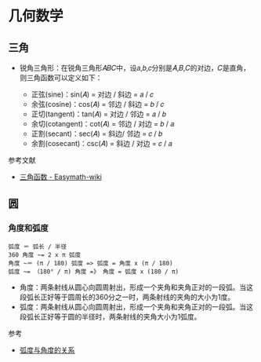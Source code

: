 # 几何数学

## 三角

- 锐角三角形：在锐角三角形𝐴𝐵𝐶中，设𝑎,𝑏,𝑐分别是𝐴,𝐵,𝐶的对边，𝐶是直角，则三角函数可以定义如下：

    - 正弦(sine)：sin(𝐴) = 对边 / 斜边 = 𝑎 / 𝑐
    - 余弦(cosine)：cos(𝐴) = 邻边 / 斜边 = 𝑏 / 𝑐
    - 正切(tangent)：tan(𝐴) = 对边 / 邻边 = 𝑎 / 𝑏
    - 余切(cotangent)：cot(𝐴) = 邻边 / 对边 = 𝑏 / 𝑎
    - 正割(secant)：sec(𝐴) = 斜边/ 邻边 = 𝑐 / 𝑏
    - 余割(cosecant)：csc(𝐴) = 斜边 / 对边 = 𝑐 / 𝑎

参考文献

- [三角函数 - Easymath-wiki](https://easymath-wiki.org/%E5%88%9D%E7%AD%89%E6%95%B0%E5%AD%A6/%E4%B8%89%E8%A7%92%E5%87%BD%E6%95%B0/01%E4%B8%89%E8%A7%92%E5%87%BD%E6%95%B0%E7%AE%80%E4%BB%8B/)

## 圆

### 角度和弧度

```
弧度 ＝ 弧长 / 半径
360 角度 ~= 2 x π 弧度
角度 ~＝ (π / 180) 弧度 => 弧度 = 角度 x (π / 180)
弧度 ~= （180° / π) 角度 =》 角度 = 弧度 x (180 / π)
```

- 角度：两条射线从圆心向圆周射出，形成一个夹角和夹角正对的一段弧。当这段弧长正好等于圆周长的360分之一时，两条射线的夹角的大小为1度。
- 弧度：两条射线从圆心向圆周射出，形成一个夹角和夹角正对的一段弧。当这段弧长正好等于圆的半径时，两条射线的夹角大小为1弧度。

参考

- [弧度与角度的关系](https://www.jianshu.com/p/2823a0b18278)
